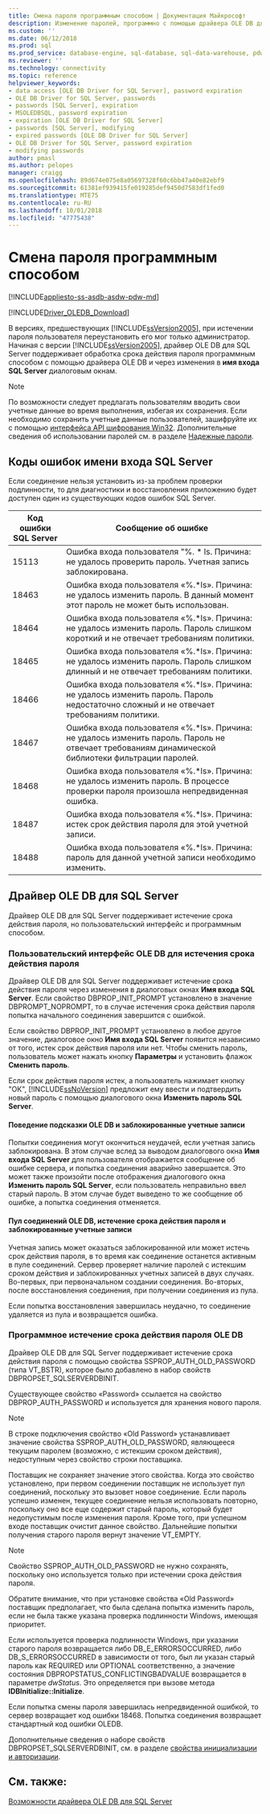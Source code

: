 ```yaml
---
title: Смена пароля программным способом | Документация Майкрософт
description: Изменение паролей, программно с помощью драйвера OLE DB для SQL Server
ms.custom: ''
ms.date: 06/12/2018
ms.prod: sql
ms.prod_service: database-engine, sql-database, sql-data-warehouse, pdw
ms.reviewer: ''
ms.technology: connectivity
ms.topic: reference
helpviewer_keywords:
- data access [OLE DB Driver for SQL Server], password expiration
- OLE DB Driver for SQL Server, passwords
- passwords [SQL Server], expiration
- MSOLEDBSQL, password expiration
- expiration [OLE DB Driver for SQL Server]
- passwords [SQL Server], modifying
- expired passwords [OLE DB Driver for SQL Server]
- OLE DB Driver for SQL Server, password expiration
- modifying passwords
author: pmasl
ms.author: pelopes
manager: craigg
ms.openlocfilehash: 89d674e075e8a05697328f60c6bb47a40e82ebf9
ms.sourcegitcommit: 61381ef939415fe019285def9450d7583df1fed0
ms.translationtype: MTE75
ms.contentlocale: ru-RU
ms.lasthandoff: 10/01/2018
ms.locfileid: "47775438"
---
```

# <a name="changing-passwords-programmatically"></a>Смена пароля программным способом
[!INCLUDE[appliesto-ss-asdb-asdw-pdw-md](../../../includes/appliesto-ss-asdb-asdw-pdw-md.md)]

[!INCLUDE[Driver_OLEDB_Download](../../../includes/driver_oledb_download.md)]

  В версиях, предшествующих [!INCLUDE[ssVersion2005](../../../includes/ssversion2005-md.md)], при истечении пароля пользователя переустановить его мог только администратор. Начиная с версии [!INCLUDE[ssVersion2005](../../../includes/ssversion2005-md.md)], драйвер OLE DB для SQL Server поддерживает обработка срока действия пароля программным способом с помощью драйвера OLE DB и через изменения в **имя входа SQL Server** диалоговым окнам.  
  
> [!NOTE]  
>  По возможности следует предлагать пользователям вводить свои учетные данные во время выполнения, избегая их сохранения. Если необходимо сохранить учетные данные пользователей, зашифруйте их с помощью [интерфейса API шифрования Win32](http://go.microsoft.com/fwlink/?LinkId=64532). Дополнительные сведения об использовании паролей см. в разделе [Надежные пароли](../../../relational-databases/security/strong-passwords.md).  
  
## <a name="sql-server-login-error-codes"></a>Коды ошибок имени входа SQL Server  
 Если соединение нельзя установить из-за проблем проверки подлинности, то для диагностики и восстановления приложению будет доступен один из существующих кодов ошибок SQL Server.  
  
|Код ошибки SQL Server|Сообщение об ошибке|  
|---------------------------|-------------------|  
|15113|Ошибка входа пользователя "%. * ls. Причина: не удалось проверить пароль. Учетная запись заблокирована.|  
|18463|Ошибка входа пользователя «%.*ls». Причина: не удалось изменить пароль. В данный момент этот пароль не может быть использован.|  
|18464|Ошибка входа пользователя «%.*ls». Причина: не удалось изменить пароль. Пароль слишком короткий и не отвечает требованиям политики.|  
|18465|Ошибка входа пользователя «%.*ls». Причина: не удалось изменить пароль. Пароль слишком длинный и не отвечает требованиям политики.|  
|18466|Ошибка входа пользователя «%.*ls». Причина: не удалось изменить пароль. Пароль недостаточно сложный и не отвечает требованиям политики.|  
|18467|Ошибка входа пользователя «%.*ls». Причина: не удалось изменить пароль. Пароль не отвечает требованиям динамической библиотеки фильтрации паролей.|  
|18468|Ошибка входа пользователя «%.*ls». Причина: не удалось изменить пароль. В процессе проверки пароля произошла непредвиденная ошибка.|  
|18487|Ошибка входа пользователя «%.*ls». Причина: истек срок действия пароля для этой учетной записи.|  
|18488|Ошибка входа пользователя «%.*ls». Причина: пароль для данной учетной записи необходимо изменить.|  
  
## <a name="ole-db-driver-for-sql-server"></a>Драйвер OLE DB для SQL Server  
 Драйвер OLE DB для SQL Server поддерживает истечение срока действия пароля, но пользовательский интерфейс и программным способом.  
  
### <a name="ole-db-user-interface-password-expiration"></a>Пользовательский интерфейс OLE DB для истечения срока действия пароля  
 Драйвер OLE DB для SQL Server поддерживает истечение срока действия пароля через изменения в диалоговых окнах **Имя входа SQL Server**. Если свойство DBPROP_INIT_PROMPT установлено в значение DBPROMPT_NOPROMPT, то в случае истечения срока действия пароля попытка начального соединения завершится с ошибкой.  
  
 Если свойство DBPROP_INIT_PROMPT установлено в любое другое значение, диалоговое окно **Имя входа SQL Server** появится независимо от того, истек срок действия пароля или нет. Чтобы сменить пароль, пользователь может нажать кнопку **Параметры** и установить флажок **Сменить пароль**.  
  
 Если срок действия пароля истек, а пользователь нажимает кнопку "ОК", [!INCLUDE[ssNoVersion](../../../includes/ssnoversion-md.md)] предложит ему ввести и подтвердить новый пароль с помощью диалогового окна **Изменить пароль SQL Server**.  
  
#### <a name="ole-db-prompt-behavior-and-locked-accounts"></a>Поведение подсказки OLE DB и заблокированные учетные записи  
 Попытки соединения могут окончиться неудачей, если учетная запись заблокирована. В этом случае вслед за выводом диалогового окна **Имя входа SQL Server** для пользователя отображается сообщение об ошибке сервера, и попытка соединения аварийно завершается. Это может также произойти после отображения диалогового окна **Изменить пароль SQL Server**, если пользователь неправильно ввел старый пароль. В этом случае будет выведено то же сообщение об ошибке, а попытка соединения отменяется.  
  
#### <a name="ole-db-connection-pooling-password-expiration-and-locked-accounts"></a>Пул соединений OLE DB, истечение срока действия пароля и заблокированные учетные записи  
 Учетная запись может оказаться заблокированной или может истечь срок действия пароля, в то время как соединение останется активным в пуле соединений. Сервер проверяет наличие паролей с истекшим сроком действия и заблокированных учетных записей в двух случаях. Во-первых, при первоначальном создании соединения. Во-вторых, после восстановления соединения, при получении соединения из пула.  
  
 Если попытка восстановления завершилась неудачно, то соединение удаляется из пула и возвращается ошибка.  
  
### <a name="ole-db-programmatic-password-expiration"></a>Программное истечение срока действия пароля OLE DB  
 Драйвер OLE DB для SQL Server поддерживает истечение срока действия пароля с помощью свойства SSPROP_AUTH_OLD_PASSWORD (типа VT_BSTR), которое было добавлено в набор свойств DBPROPSET_SQLSERVERDBINIT.  
  
 Существующее свойство «Password» ссылается на свойство DBPROP_AUTH_PASSWORD и используется для хранения нового пароля.  
  
> [!NOTE]  
>  В строке подключения свойство «Old Password» устанавливает значение свойства SSPROP_AUTH_OLD_PASSWORD, являющееся текущим паролем (возможно, с истекшим сроком действия), недоступным через свойство строки поставщика.  
  
 Поставщик не сохраняет значение этого свойства. Когда это свойство установлено, при первом соединении поставщик не использует пул соединений, поскольку это вызовет новое соединение. Если пароль успешно изменен, текущее соединение нельзя использовать повторно, поскольку оно все еще содержит старый пароль, который будет недопустимым после изменения пароля. Кроме того, при успешном входе поставщик очистит данное свойство. Дальнейшие попытки получения старого пароля вернут значение VT_EMPTY.  
  
> [!NOTE]  
>  Свойство SSPROP_AUTH_OLD_PASSWORD не нужно сохранять, поскольку оно используется только при истечении срока действия пароля.  
  
 Обратите внимание, что при установке свойства «Old Password» поставщик предполагает, что была сделана попытка изменить пароль, если не была также указана проверка подлинности Windows, имеющая приоритет.  
  
 Если используется проверка подлинности Windows, при указании старого пароля возвращается либо DB_E_ERRORSOCCURRED, либо DB_S_ERRORSOCCURRED в зависимости от того, был ли указан старый пароль как REQUIRED или OPTIONAL соответственно, а значение состояния DBPROPSTATUS_CONFLICTINGBADVALUE возвращается в параметре *dwStatus*. Это определяется при вызове метода **IDBInitialize::Initialize**.  
  
 Если попытка смены пароля завершилась непредвиденной ошибкой, то сервер возвращает код ошибки 18468. Попытка соединения возвращает стандартный код ошибки OLEDB.  
  
 Дополнительные сведения о наборе свойств DBPROPSET_SQLSERVERDBINIT, см. в разделе [свойства инициализации и авторизации](../../oledb/ole-db-data-source-objects/initialization-and-authorization-properties.md).  

  
## <a name="see-also"></a>См. также:  
 [Возможности драйвера OLE DB для SQL Server](../../oledb/features/oledb-driver-for-sql-server-features.md)  
  
  
